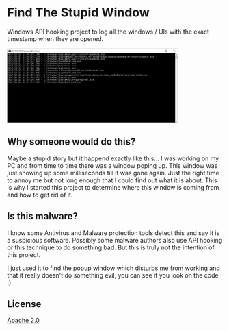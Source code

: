 # Find The Stupid Window

Windows API hooking project to log all the windows / UIs with the exact timestamp when they are opened.

<img src="Screenshot.PNG" width="400" /><br/>

## Why someone would do this?
Maybe a stupid story but it happend exactly like this...
I was working on my PC and from time to time there was a window poping up.
This window was just showing up some milliseconds till it was gone again.
Just the right time to annoy me but not long enough that I could find out what it is about.
This is why I started this project to determine where this window is coming from and how to get rid of it.

## Is this malware?

I know some Antivirus and Malware protection tools detect this and say it is a suspicious software.
Possibly some malware authors also use API hooking or this technique to do something bad.
But this is truly not the intention of this project.

I just used it to find the popup window which disturbs me from working and that it really doesn't do something evil, you can see if you look on the code :)

## License
[Apache 2.0](LICENSE)

